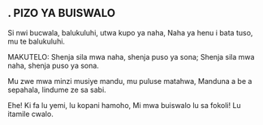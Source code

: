 ## . PIZO YA BUISWALO

Si nwi bucwala, balukuluhi, utwa kupo ya naha,
Naha ya henu i bata tuso, mu te balukuluhi.

MAKUTELO:
Shenja sila mwa naha, shenja puso ya sona;
Shenja sila mwa naha, shenja puso ya sona.


Mu zwe mwa minzi musiye mandu, mu puluse matahwa,
Manduna a be a sepahala, lindume ze sa sabi.


Ehe! Ki fa lu yemi, lu kopani hamoho,
Mi mwa buiswalo lu sa fokoli! Lu itamile cwalo.


